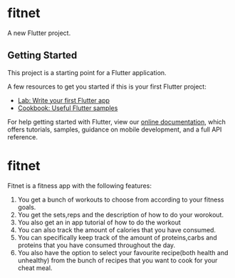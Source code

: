 # fitnet

A new Flutter project.

## Getting Started

This project is a starting point for a Flutter application.

A few resources to get you started if this is your first Flutter project:

- [Lab: Write your first Flutter app](https://flutter.dev/docs/get-started/codelab)
- [Cookbook: Useful Flutter samples](https://flutter.dev/docs/cookbook)

For help getting started with Flutter, view our
[online documentation](https://flutter.dev/docs), which offers tutorials,
samples, guidance on mobile development, and a full API reference.

# fitnet
Fitnet is a fitness app with the following features:

1. You get a bunch of workouts to choose from according to your fitness goals.
2. You get the sets,reps and the description of how to do your worokout.
3. You also get an in app tutorial of how to do the workout
4. You can also track the amount of calories that you have consumed.
5. You can specifically keep track of the amount of proteins,carbs and proteins that you have consumed throughout the day.
6. You also have the option to select your favourite recipe(both health and unhealthy) from the bunch of recipes that you want to cook for your cheat meal.